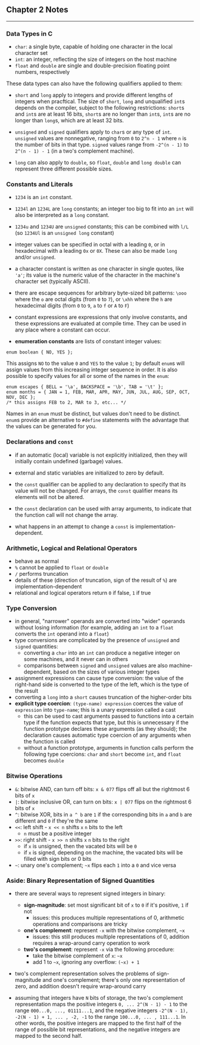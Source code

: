 ## Chapter 2 Notes

---

### Data Types in C

- `char`: a single byte, capable of holding one character in the local character set
- `int`: an integer, reflecting the size of integers on the host machine
- `float` and `double` are single and double-precision floating point numbers, respectively

These data types can also have the following qualifiers applied to them:

- `short` and `long` apply to integers and provide different lengths of integers when pracftical. The size of `short`, `long` and unqualified `int`s depends on the compiler, subject to the following restrictions: `short`s and `int`s are at least 16 bits, `short`s are no longer than `int`s, `int`s are no longer than `long`s, which are at least 32 bits.

- `unsigned` and `signed` qualifiers apply to `char`s or any type of `int`. `unsigned` values are nonnegative, ranging from `0` to `2^n - 1` where `n` is the number of bits in that type. `signed` values range from `-2^(n - 1)` to `2^(n - 1) - 1` (in a two's complement machine).

- `long` can also apply to `double`, so `float`, `double` and `long double` can represent three different possible sizes.

### Constants and Literals

- `1234` is an `int` constant.
- `1234l` an `1234L` are `long` constants; an integer too big to fit into an `int` will also be interpreted as a `long` constant.
- `1234u` and `1234U` are `unsigned` constants; this can be combined with `l/L` (so `1234Ul` is an `unsigned long` constant)
- integer values can be specified in octal with a leading `0`, or in hexadecimal with a leading `0x` or `0X`. These can also be made `long` and/or `unsigned`.

- a character constant is written as one character in single quotes, like `'a'`; its value is the numeric value of the character in the machine's character set (typically ASCII).
- there are escape sequences for arbitrary byte-sized bit patterns: `\ooo` where the `o` are octal digits (from `0` to `7`), or `\xhh` where the `h` are hexadecimal digits (from `0` to `9`, `a` to `f` or `A` to `F`)

- constant expressions are expressions that only involve constants, and these expressions are evaluated at compile time. They can be used in any place where a constant can occur.

- **enumeration constants** are lists of constant integer values:

```
enum boolean { NO, YES };
```

This assigns `NO` to the value `0` and `YES` to the value `1`; by default `enum`s will assign values from this increasing integer sequence in order. It is also possible to specify values for all or some of the names in the `enum`:

```
enum escapes { BELL = '\a', BACKSPACE = '\b', TAB = '\t' };
enum months = { JAN = 1, FEB, MAR, APR, MAY, JUN, JUL, AUG, SEP, OCT, NOV, DEC };
/* this assigns FEB to 2, MAR to 3, etc... */
```

Names in an `enum` must be distinct, but values don't need to be distinct. `enum`s provide an alternative to `#define` statements with the advantage that the values can be generated for you.

### Declarations and `const`

- if an automatic (local) variable is not explicitly initialized, then they will initially contain undefined (garbage) values.
- external and static variables are initialized to zero by default.

- the `const` qualifier can be applied to any declaration to specify that its value will not be changed. For arrays, the `const` qualifier means its elements will not be altered.
- the `const` declaration can be used with array arguments, to indicate that the function call will not change the array.
- what happens in an attempt to change a `const` is implementation-dependent.

### Arithmetic, Logical and Relational Operators

- behave as normal
- `%` cannot be applied to `float` or `double`
- `/` performs truncation
- details of these (direction of truncation, sign of the result of `%`) are implementation-dependent
- relational and logical operators return `0` if false, `1` if true

### Type Conversion

- in general, "narrower" operands are converted into "wider" operands without losing information (for example, adding an `int` to a `float` converts the `int` operand into a `float`)
- type conversions are complicated by the presence of `unsigned` and `signed` quantities:
  - converting a `char` into an `int` can produce a negative integer on some machines, and it never can in others
  - comparisons between `signed` and `unsigned` values are also machine-dependent, based on the sizes of various integer types
- assignment expressions can cause type conversion: the value of the right-hand side is converted to the type of the left, which is the type of the result
- converting a `long` into a `short` causes truncation of the higher-order bits
- **explicit type coercion**: `(type-name) expression` coerces the value of `expression` into `type-name`; this is a unary expression called a cast
  - this can be used to cast arguments passed to functions into a certain type if the function expects that type, but this is unnecessary if the function prototype declares these arguments (as they should); the declaration causes automatic type coercion of any arguments when the function is called
  - without a function prototype, arguments in function calls perform the following type coercions: `char` and `short` become `int`, and `float` becomes `double`

### Bitwise Operations

- `&`: bitwise AND, can turn off bits: `x & 077` flips off all but the rightmost 6 bits of `x`
- `|`: bitwise inclusive OR, can turn on bits: `x | 077` flips on the rightmost 6 bits of `x`
- `^`: bitwise XOR, bits in `a ^ b` are `1` if the corresponding bits in `a` and `b` are different and `0` if they're the same
- `<<`: left shift - `x << n` shifts `x` `n` bits to the left
  - `n` must be a positive integer
- `>>`: right shift - `x >> n` shifts `x` `n` bits to the right
  - if `x` is unsigned, then the vacated bits will be `0`
  - if `x` is signed, depending on the machine, the vacated bits will be filled with sign bits or 0 bits
- `~`: unary one's complement; `~x` flips each `1` into a `0` and vice versa

### Aside: Binary Representation of Signed Quantities

- there are several ways to represent signed integers in binary:
  - **sign-magnitude**: set most significant bit of `x` to `0` if it's positive, `1` if not
    - issues: this produces multiple representations of 0, arithmetic operations and comparisons are tricky
  - **one's complement**: represent `-x` with the bitwise complement, `~x`
    - issues: this still produces multiple representations of 0, addition requires a wrap-around carry operation to work
  - **two's complement**: represent `-x` via the following procedure:
    - take the bitwise complement of `x`: `~x`
    - add 1 to `~x`, ignoring any overflow: `(~x) + 1`

- two's complement representation solves the problems of sign-magnitude and one's complement; there's only one representation of zero, and addition doesn't require wrap-around carry

- assuming that integers have `N` bits of storage, the two's complement representation maps the positive integers `0, ... 2^(N - 1) - 1` to the range `000...0, ..., 01111...1`, and the negative integers `-2^(N - 1), -2(N - 1) + 1, ... , -2, -1` to the range `100...0, ... , 111...1`. In other words, the positive integers are mapped to the first half of the range of possible bit representations, and the negative integers are mapped to the second half.